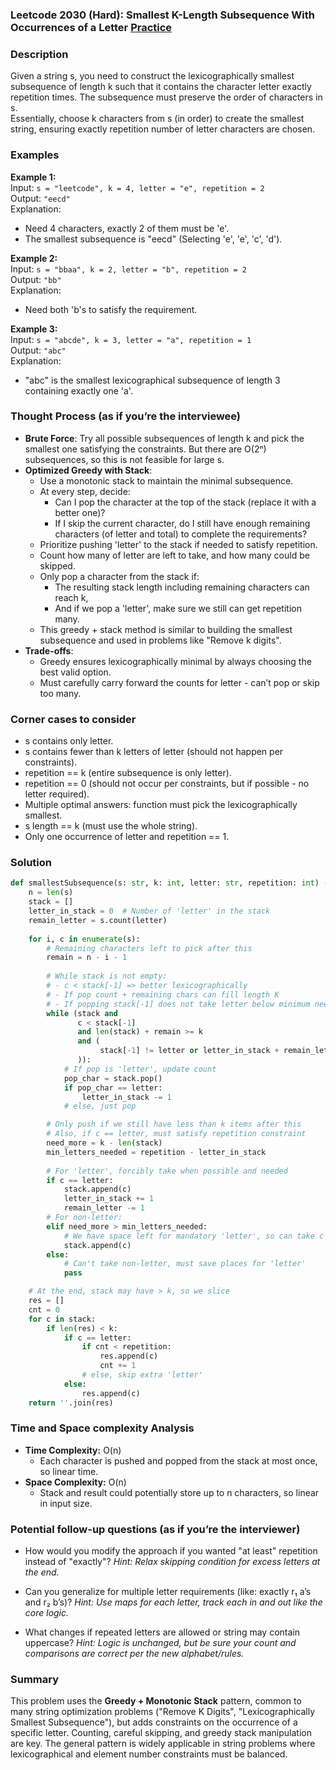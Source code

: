 ### Leetcode 2030 (Hard): Smallest K-Length Subsequence With Occurrences of a Letter [Practice](https://leetcode.com/problems/smallest-k-length-subsequence-with-occurrences-of-a-letter)

### Description  
Given a string s, you need to construct the lexicographically smallest subsequence of length k such that it contains the character letter exactly repetition times. The subsequence must preserve the order of characters in s.  
Essentially, choose k characters from s (in order) to create the smallest string, ensuring exactly repetition number of letter characters are chosen.

### Examples  

**Example 1:**  
Input: `s = "leetcode", k = 4, letter = "e", repetition = 2`  
Output: `"eecd"`  
Explanation:  
- Need 4 characters, exactly 2 of them must be 'e'.  
- The smallest subsequence is "eecd" (Selecting 'e', 'e', 'c', 'd').

**Example 2:**  
Input: `s = "bbaa", k = 2, letter = "b", repetition = 2`  
Output: `"bb"`  
Explanation:  
- Need both 'b's to satisfy the requirement.

**Example 3:**  
Input: `s = "abcde", k = 3, letter = "a", repetition = 1`  
Output: `"abc"`  
Explanation:  
- "abc" is the smallest lexicographical subsequence of length 3 containing exactly one 'a'.

### Thought Process (as if you’re the interviewee)  
- **Brute Force**: Try all possible subsequences of length k and pick the smallest one satisfying the constraints. But there are O(2ⁿ) subsequences, so this is not feasible for large s.
- **Optimized Greedy with Stack**:  
  - Use a monotonic stack to maintain the minimal subsequence.
  - At every step, decide:  
    - Can I pop the character at the top of the stack (replace it with a better one)?  
    - If I skip the current character, do I still have enough remaining characters (of letter and total) to complete the requirements?
  - Prioritize pushing 'letter' to the stack if needed to satisfy repetition.
  - Count how many of letter are left to take, and how many could be skipped.
  - Only pop a character from the stack if:  
    - The resulting stack length including remaining characters can reach k,
    - And if we pop a 'letter', make sure we still can get repetition many.
  - This greedy + stack method is similar to building the smallest subsequence and used in problems like "Remove k digits".
- **Trade-offs**:  
  - Greedy ensures lexicographically minimal by always choosing the best valid option.
  - Must carefully carry forward the counts for letter - can’t pop or skip too many.

### Corner cases to consider  
- s contains only letter.
- s contains fewer than k letters of letter (should not happen per constraints).
- repetition == k (entire subsequence is only letter).
- repetition == 0 (should not occur per constraints, but if possible - no letter required).
- Multiple optimal answers: function must pick the lexicographically smallest.
- s length == k (must use the whole string).
- Only one occurrence of letter and repetition == 1.

### Solution

```python
def smallestSubsequence(s: str, k: int, letter: str, repetition: int) -> str:
    n = len(s)
    stack = []
    letter_in_stack = 0  # Number of 'letter' in the stack
    remain_letter = s.count(letter)
    
    for i, c in enumerate(s):
        # Remaining characters left to pick after this
        remain = n - i - 1
        
        # While stack is not empty:
        # - c < stack[-1] => better lexicographically
        # - If pop count + remaining chars can fill length K
        # - If popping stack[-1] does not take letter below minimum needed
        while (stack and
               c < stack[-1] 
               and len(stack) + remain >= k
               and (
                    stack[-1] != letter or letter_in_stack + remain_letter > repetition
               )):
            # If pop is 'letter', update count
            pop_char = stack.pop()
            if pop_char == letter:
                letter_in_stack -= 1
            # else, just pop

        # Only push if we still have less than k items after this
        # Also, if c == letter, must satisfy repetition constraint
        need_more = k - len(stack)
        min_letters_needed = repetition - letter_in_stack
        
        # For 'letter', forcibly take when possible and needed
        if c == letter:
            stack.append(c)
            letter_in_stack += 1
            remain_letter -= 1
        # For non-letter:
        elif need_more > min_letters_needed:
            # We have space left for mandatory 'letter', so can take c
            stack.append(c)
        else:
            # Can't take non-letter, must save places for 'letter'
            pass

    # At the end, stack may have > k, so we slice
    res = []
    cnt = 0
    for c in stack:
        if len(res) < k:
            if c == letter:
                if cnt < repetition:
                    res.append(c)
                    cnt += 1
                # else, skip extra 'letter'
            else:
                res.append(c)
    return ''.join(res)
```

### Time and Space complexity Analysis  

- **Time Complexity:** O(n)  
   - Each character is pushed and popped from the stack at most once, so linear time.
- **Space Complexity:** O(n)  
   - Stack and result could potentially store up to n characters, so linear in input size.

### Potential follow-up questions (as if you’re the interviewer)  

- How would you modify the approach if you wanted "at least" repetition instead of "exactly"?
  *Hint: Relax skipping condition for excess letters at the end.*

- Can you generalize for multiple letter requirements (like: exactly r₁ a’s and r₂ b’s)?
  *Hint: Use maps for each letter, track each in and out like the core logic.*

- What changes if repeated letters are allowed or string may contain uppercase?
  *Hint: Logic is unchanged, but be sure your count and comparisons are correct per the new alphabet/rules.*

### Summary
This problem uses the **Greedy + Monotonic Stack** pattern, common to many string optimization problems ("Remove K Digits", "Lexicographically Smallest Subsequence"), but adds constraints on the occurrence of a specific letter. Counting, careful skipping, and greedy stack manipulation are key. The general pattern is widely applicable in string problems where lexicographical and element number constraints must be balanced.